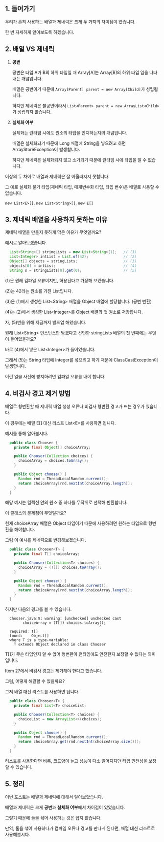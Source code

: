## 1. 들어가기

우리가 흔히 사용하는 배열과 제네릭은 크게 두 가지의 차이점이 있습니다.

한 번 자세하게 알아보도록 하겠습니다.

## 2. 배열 VS 제네릭

1. **공변**

   공변은 타입 A가 B의 하위 타입일 때 Array[A]는 Array[B]의 하위 타입 임을 나타내는 개념입니다.

   배열은 공변이기 때문에 `Array[Parent] parent = new Array[Child]`가 성립됩니다.

   하지만 제네릭은 불공변이라서 `List<Parent> parent = new ArrayList<Child>`가 성립되지 않습니다.

2. **실체화 여부**

   실체화는 런타임 시에도 원소의 타입을 인지하는지의 개념입니다.

   배열은 실체화되기 때문에 Long 배열에 String을 넣으려고 하면 ArrayStoreException이 발생합니다.

   하지만 제네릭은 실체화되지 않고 소거되기 때문에 런타임 시에 타입을 알 수 없습니다.

이상의 두 차이로 배열과 제네릭은 잘 어울러지지 못합니다.

그 예로 실체화 불가 타입(제네릭 타입, 매개변수화 타입, 타입 변수)은 배열로 사용할 수 없습니다.

`new List<E>[]`, `new List<String>[]`, `new E[]`

## 3. 제네릭 배열을 사용하지 못하는 이유

제네릭 배열을 만들지 못하게 막은 이유가 무엇일까요?

예시로 알아보겠습니다.

```java
  List<String>[] stringLists = new List<String>[1];   // (1)
  List<Integer> intList = List.of(42);                // (2)
  Object[] objects = stringLists;                     // (3)
  objects[0] = intList;                               // (4)
  String s = stringLists[0].get(0);                   // (5)
```

(1)은 원래 컴파일 오류이지만, 허용된다고 가정해 보겠습니다.

(2)는 42라는 원소를 가진 List입니다.

(3)은 (1)에서 생성한 List\<String> 배열을 Object 배열에 할당합니다. (공변 변환)

(4)는 (2)에서 생성한 List\<Integer>를 Object 배열의 첫 원소로 저장합니다.

자, (5)번을 위해 지금까지 빌드업 해왔습니다.

원래 List\<String> 인스턴스만 담겠다고 선언한 stringLists 배열의 첫 번째에는 무엇이 들어있을까요?

바로 (4)에서 넣은 List\<Integer>가 들어있습니다.

그래서 (5)는 String 타입에 Integer를 넣으려고 하기 때문에 ClassCastException이 발생합니다.

이런 일을 사전에 방지하려면 컴파일 오류를 내야 합니다.

## 4. 비검사 경고 제거 방법

배열로 형변환할 때 제네릭 배열 생성 오류나 비검사 형변환 경고가 뜨는 경우가 있습니다.

이 경우에는 배열 E[] 대신 리스트 List\<E>를 사용하면 됩니다.

예시를 통해 알아봅시다.

```java
  public class Chooser {
    private final Object[] choiceArray;

    public Chooser(Collection choices) {
      choiceArray = choices.toArray();
    }

    public Object choose() {
      Random rnd = ThreadLocalRandom.current();
      return choiceArray[rnd.nextInt(choiceArray.length)];
    }
  }
```

해당 예시는 컬렉션 안의 원소 중 하나를 무작위로 선택해 반환합니다.

이 클래스의 문제점이 무엇일까요?

현재 choiceArray 배열은 Object 타입이기 때문에 사용하려면 원하는 타입으로 형변환을 해야합니다.

그럼 이 예시를 제네릭으로 변경해보겠습니다.

```java
  public class Chooser<T> {
    private final T[] choiceArray;

    public Chooser(Collection<T> choices) {
      choiceArray = (T[]) choices.toArray();
    }

    public Object choose() {
      Random rnd = ThreadLocalRandom.current();
      return choiceArray[rnd.nextInt(choiceArray.length)];
    }
  }
```

하지만 다음의 경고를 볼 수 있습니다.

```
  Chooser.java:9: warning: [unchecked] unchecked cast
        choiceArray = (T[]) choices.toArray();
                                           ^
  required: T[]
  found:    Object[]
  where T is a type-variable:
    T extends Object declared in class Chooser
```

T[]가 무슨 타입인지 알 수 없어 형변환이 런타임에도 안전한지 보장할 수 없다는 의미입니다.

Item 27에서 비검사 경고는 제거해야 한다고 했습니다.

그럼, 어떻게 해결할 수 있을까요?

그저 배열 대신 리스트를 사용하면 됩니다.

```java
  public class Chooser<T> {
    private final List<T> choiceList;

    public Chooser(Collection<T> choices) {
      choiceList = new ArrayList<>(choices);
    }

    public Object choose() {
      Random rnd = ThreadLocalRandom.current();
      return choiceArray.get(rnd.nextInt(choiceArray.size()));
    }
  }
```

리스트를 사용한다면 비록, 코드양이 늘고 성능이 다소 떨어지지만 타입 안전성을 보장할 수 있습니다.

## 5. 정리

이번 포스트는 배열과 제네릭에 대해서 알아보았습니다.

배열과 제네릭은 크게 **공변**과 **실체화 여부**에서 차이점이 있었습니다.

그렇기 때문에 둘을 섞어 사용하는 것은 쉽지 않습니다.

만약, 둘을 섞어 사용하다가 컴파일 오류나 경고를 만나게 된다면, 배열 대신 리스트로 사용해봅시다.